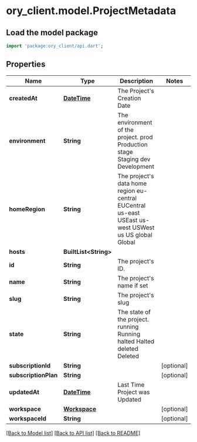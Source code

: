 # ory_client.model.ProjectMetadata

## Load the model package
```dart
import 'package:ory_client/api.dart';
```

## Properties
Name | Type | Description | Notes
------------ | ------------- | ------------- | -------------
**createdAt** | [**DateTime**](DateTime.md) | The Project's Creation Date | 
**environment** | **String** | The environment of the project. prod Production stage Staging dev Development | 
**homeRegion** | **String** | The project's data home region eu-central EUCentral us-east USEast us-west USWest us US global Global | 
**hosts** | **BuiltList&lt;String&gt;** |  | 
**id** | **String** | The project's ID. | 
**name** | **String** | The project's name if set | 
**slug** | **String** | The project's slug | 
**state** | **String** | The state of the project. running Running halted Halted deleted Deleted | 
**subscriptionId** | **String** |  | [optional] 
**subscriptionPlan** | **String** |  | [optional] 
**updatedAt** | [**DateTime**](DateTime.md) | Last Time Project was Updated | 
**workspace** | [**Workspace**](Workspace.md) |  | [optional] 
**workspaceId** | **String** |  | [optional] 

[[Back to Model list]](../README.md#documentation-for-models) [[Back to API list]](../README.md#documentation-for-api-endpoints) [[Back to README]](../README.md)


